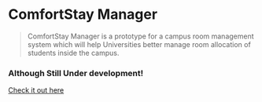 # ComfortStay Manager
>ComfortStay Manager is a prototype for a campus room management system which will
> help Universities better manage room allocation of students inside the campus.

### Although Still Under development!
[Check it out here](http://comfortstay.anthemcs.co.za)
